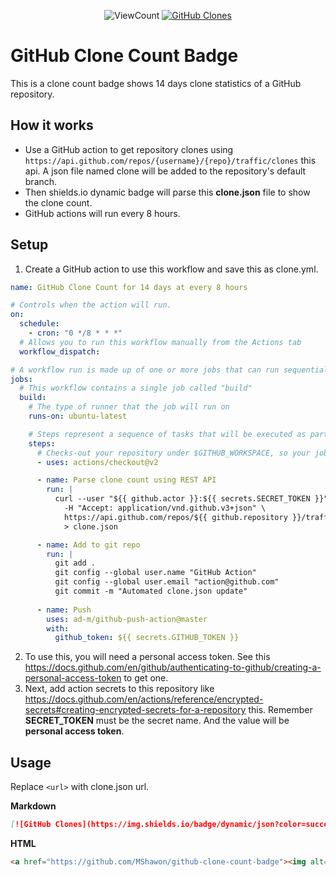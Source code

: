 <p align="center">
    <img alt="ViewCount" src="https://views.whatilearened.today/views/github/MShawon/github-clone-count-badge.svg">
    <a href="https://github.com/MShawon/github-clone-count-badge"><img alt="GitHub Clones" src="https://img.shields.io/badge/dynamic/json?color=success&label=Clone&query=count&url=https://github.com/MShawon/github-clone-count-badge/blob/master/clone.json?raw=True&logo=github"></a>
</p>

# GitHub Clone Count Badge

This is a clone count badge shows 14 days clone statistics of a GitHub repository. 

## How it works
* Use a GitHub action to get repository clones using `https://api.github.com/repos/{username}/{repo}/traffic/clones` this api. A json file named clone will be added to the repository's default branch.
* Then shields.io dynamic badge will parse this **clone.json** file to show the clone count.
* GitHub actions will run every 8 hours.

## Setup
1) Create a GitHub action to use this workflow and save this as clone.yml.
```yaml
name: GitHub Clone Count for 14 days at every 8 hours

# Controls when the action will run. 
on:
  schedule:
    - cron: "0 */8 * * *"
  # Allows you to run this workflow manually from the Actions tab
  workflow_dispatch:

# A workflow run is made up of one or more jobs that can run sequentially or in parallel
jobs:
  # This workflow contains a single job called "build"
  build:
    # The type of runner that the job will run on
    runs-on: ubuntu-latest

    # Steps represent a sequence of tasks that will be executed as part of the job
    steps:
      # Checks-out your repository under $GITHUB_WORKSPACE, so your job can access it
      - uses: actions/checkout@v2

      - name: Parse clone count using REST API
        run: |
          curl --user "${{ github.actor }}:${{ secrets.SECRET_TOKEN }}" \
            -H "Accept: application/vnd.github.v3+json" \
            https://api.github.com/repos/${{ github.repository }}/traffic/clones \
            > clone.json

      - name: Add to git repo
        run: |
          git add .
          git config --global user.name "GitHub Action"
          git config --global user.email "action@github.com"
          git commit -m "Automated clone.json update"
          
      - name: Push
        uses: ad-m/github-push-action@master
        with:
          github_token: ${{ secrets.GITHUB_TOKEN }}

```
2) To use this, you will need a personal access token. See this https://docs.github.com/en/github/authenticating-to-github/creating-a-personal-access-token to get one.
3) Next, add action secrets to this repository like https://docs.github.com/en/actions/reference/encrypted-secrets#creating-encrypted-secrets-for-a-repository this. Remember **SECRET_TOKEN** must be the secret name. And the value will be **personal access token**.  

## Usage
Replace `<url>` with clone.json url.

**Markdown**
```markdown
[![GitHub Clones](https://img.shields.io/badge/dynamic/json?color=success&label=Clone&query=count&url=<url>?raw=True&logo=github)](https://github.com/MShawon/github-clone-count-badge)
```

 **HTML**
```html
<a href="https://github.com/MShawon/github-clone-count-badge"><img alt="GitHub Clones" src="https://img.shields.io/badge/dynamic/json?color=success&label=Clone&query=count&url=<url>?raw=True&logo=github"></a>
```